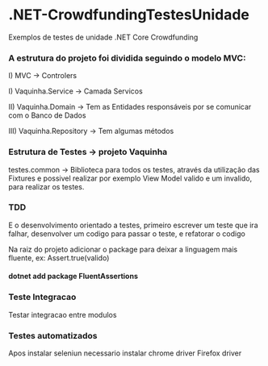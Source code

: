 # .NET-CrowdfundingTestesUnidade
Exemplos de testes de unidade .NET Core Crowdfunding

### A estrutura do projeto foi dividida seguindo o modelo MVC:

I) MVC -> Controlers

I) Vaquinha.Service -> Camada Servicos

II) Vaquinha.Domain -> Tem as Entidades responsáveis por se comunicar com o Banco de Dados

III) Vaquinha.Repository -> Tem algumas métodos

### Estrutura de Testes -> projeto Vaquinha
 
testes.common -> Biblioteca para todos os testes, através da utilização das Fixtures e possivel
realizar por exemplo View Model valido e um invalido, para realizar os testes.

### TDD
E o desenvolvimento orientado a testes, primeiro escrever um teste que ira falhar,
desenvolver um codigo para passar o teste, e refatorar o codigo
 
Na raiz do projeto adicionar o package para deixar a linguagem mais fluente, ex: Assert.true(valido)
#### dotnet add package FluentAssertions

### Teste Integracao
Testar integracao entre modulos

### Testes automatizados
Apos instalar seleniun necessario instalar chrome driver Firefox driver
